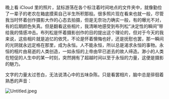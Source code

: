 晚上看 iCloud 里的照片，鼠标游荡在各个标注着时间地点的文件夹中，就像勤俭了一辈子的老农在箱底摸索自己半生所积那般。很多照片现在看来也就一般，尽管我当时怀着创作摄影大作的心态去拍摄，但是无奈功力确实一般，有的曝光不对，有的后期颜色失真。但是翻看这些相片，我清晰地感受到布列松“决定性的瞬间”带给我的情感冲击。布列松是怀着摄影创作的目的提出这个理论的，但对于今天的我来说，这些相片就是追忆的依凭，不论是怀着懊悔也好，还是抚慰也罢，那一瞬间的光阴就永远定格在那里，成为永恒。人不能永恒，所以总是渴求永恒的事物。永恒的相片由易逝的人类创造，一如永恒的上帝由早已逝去的故人缔造。渺小的人类在短促的人生中的某一时刻，突然拥有了超越时间以至于永恒的力量，这便是摄影的魅力。


文字的力量太过苍白，无法说清心中的五味杂陈。只是看罢相片，脑中总是徘徊着熟悉的声音：


![Untitled.jpeg](https://proxy.oceanum.top/proxy/https://cdn.jsdelivr.net/gh/Wisof-Young/tuchuang/f53aaca600e15baf3957bd3cc559d89d.jpeg)


<!-- ##{"timestamp":1709082761}## -->